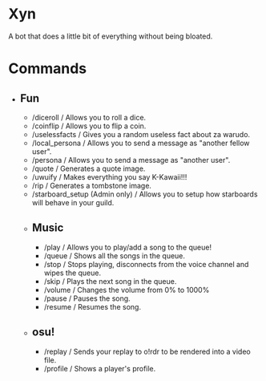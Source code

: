 # Xyn
A bot that does a little bit of everything without being bloated.

# Commands
- ## Fun
    - /diceroll / Allows you to roll a dice.
    - /coinflip / Allows you to flip a coin.
    - /uselessfacts / Gives you a random useless fact about za warudo.
    - /local_persona / Allows you to send a message as "another fellow user".
    - /persona / Allows you to send a message as "another user".
    - /quote / Generates a quote image.
    - /uwuify / Makes everything you say K-Kawaii!!!
    - /rip / Generates a tombstone image.
    - /starboard_setup (Admin only) / Allows you to setup how starboards will behave in your guild.
  - ## Music
    - /play / Allows you to play/add a song to the queue!
    - /queue / Shows all the songs in the queue.
    - /stop / Stops playing, disconnects from the voice channel and wipes the queue.
    - /skip / Plays the next song in the queue.
    - /volume / Changes the volume from 0% to 1000%
    - /pause / Pauses the song.
    - /resume / Resumes the song.
  - ## osu!
    - /replay / Sends your replay to o!rdr to be rendered into a video file.
    - /profile / Shows a player's profile.
